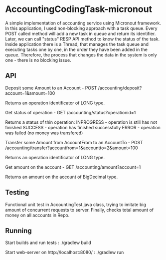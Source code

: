 # AccountingCodingTask-micronout
A simple implementation of accounting service using Micronout framework.
In this application, I used non-blocking approach with a task queue. Every POST called method will add a new task in queue and return its identifier. Later, we can call "status" RESP API method to know the status of the task.
Inside application there is a Thread, that manages the task queue and executing tasks one by one, in the order they have been added in the queue. Therefore, the process that changes the data in the system is only one - there is no blocking issue.

## API

Deposit some Amount to an Account -
POST /accounting/deposit?account=1&amount=100

Returns an operation identificator of LONG type.

Get status of operation -
GET /accounting/status?operationid=1

Returns a status of thin operation:
INPROGRESS - operation is still has not finished
SUCCESS - operation has finished successfully
ERROR - operation was failed (no money was transfered)

Transfer some Amount from AccountFrom to an AccountTo -
POST /accounting/transfer?accountfrom=1&accountto=2&amount=100

Returns an operation identificator of LONG type.

Get amount on the account -
GET /accounting/amount?account=1

Returns an amount on the account of BigDecimal type.


## Testing

Functional unit test in AccountingTest.java class, trying to imitate big amount of concurrent requests to server.
Finally, checks total amount of money on all accounts in Repo.

## Running

Start builds and run tests :
./gradlew build

Start web-server on http://localhost:8080/ :
./gradlew run

